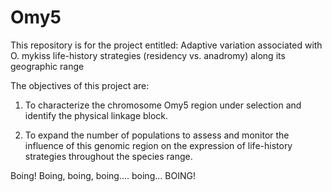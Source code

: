 # Omy5

This repository is for the project entitled: Adaptive variation associated with O. mykiss life-history strategies (residency vs. anadromy) along its geographic range

The objectives of this project are:

1. To characterize the chromosome Omy5 region under selection and identify the physical linkage block.

2. To expand the number of populations to assess and monitor the influence of this genomic region on the expression of life-history strategies throughout the species range.

Boing! Boing, boing, boing.... boing... BOING!
